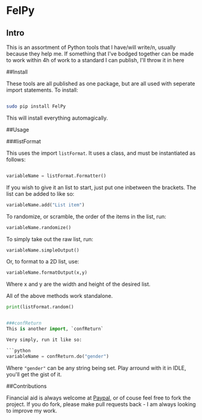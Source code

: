# FelPy

## Intro

This is an assortment of Python tools that I have/will write/n, usually because they help me. If something that I've bodged
together can be made to work within 4h of work to a standard I can publish, I'll throw it in here

##Install

These tools are all published as one package, but are all used with seperate import statements. To install:

```bash

sudo pip install FelPy

```

This will install everything automagically.

##Usage

###listFormat

This uses the import `listFormat`.
It uses a class, and must be instantiated as follows:

```python

variableName = listFormat.Formatter()

```

If you wish to give it an list to start, just put one inbetween the brackets. The list can be added to like so:
```python
variableName.add("List item")
```
To randomize, or scramble, the order of the items in the list, run:
```python
variableName.randomize()
```
To simply take out the raw list, run:
```python
variableName.simpleOutput()
```

Or, to format to a 2D list, use:
```python
variableName.formatOutput(x,y)
```
Where x and y are the width and height of the desired list.

All of the above methods work standalone.

```python
print(listFormat.random()


###confReturn
This is another import, `confReturn`

Very simply, run it like so:

```python
variableName = confReturn.do("gender")
```
Where `"gender"` can be any string being set. Play arround with it in IDLE, you'll get the gist of it.

##Contributions

Financial aid is always welcome at [Paypal](https://www.paypal.me/felixj20000), or of couse feel free to fork the project. If you
do fork, please make pull requests back - I am always looking to improve my work.
